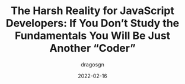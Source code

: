---
author: dragosgn
date: 2022-02-16
publisher: thepracticaldev
tags:
  - javascript
  - career
  - meta
target_url: https://dev.to/dragosnedelcu/the-harsh-reality-for-js-developers-master-the-fundamentals-or-you-will-be-just-a-coder-21ke
title: "The Harsh Reality for JavaScript Developers: If You Don’t Study the Fundamentals You Will Be Just Another “Coder”"
---